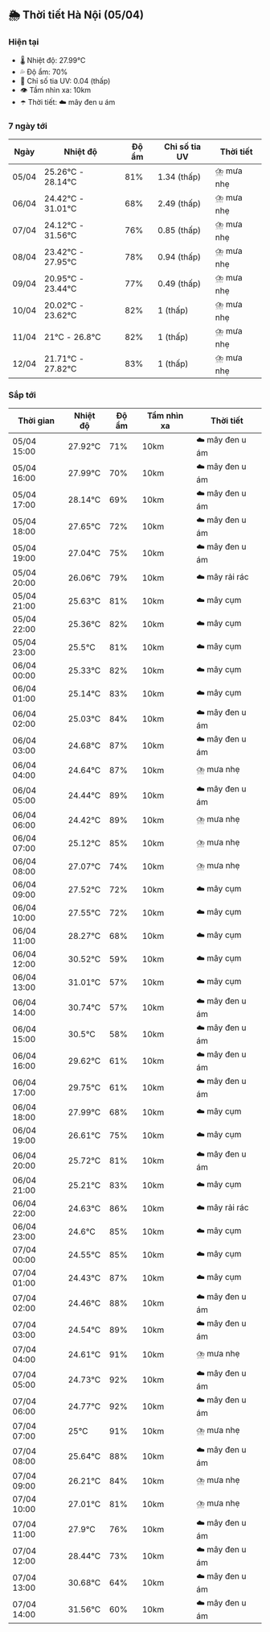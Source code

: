 ## 🌦️ Thời tiết Hà Nội (05/04)

### Hiện tại

- 🌡️ Nhiệt độ: 27.99℃
- 💦 Độ ẩm: 70%
- 🌟 Chỉ số tia UV: 0.04 (thấp)
- 👁️ Tầm nhìn xa: 10km
- ☂️ Thời tiết: ☁️ mây đen u ám

### 7 ngày tới

| Ngày | Nhiệt độ | Độ ẩm | Chỉ số tia UV | Thời tiết |
| --- | --- | --- | --- | --- |
| 05/04 | 25.26℃ - 28.14℃ | 81% | 1.34 (thấp) | ⛈️ mưa nhẹ |
| 06/04 | 24.42℃ - 31.01℃ | 68% | 2.49 (thấp) | ⛈️ mưa nhẹ |
| 07/04 | 24.12℃ - 31.56℃ | 76% | 0.85 (thấp) | ⛈️ mưa nhẹ |
| 08/04 | 23.42℃ - 27.95℃ | 78% | 0.94 (thấp) | ⛈️ mưa nhẹ |
| 09/04 | 20.95℃ - 23.44℃ | 77% | 0.49 (thấp) | ⛈️ mưa nhẹ |
| 10/04 | 20.02℃ - 23.62℃ | 82% | 1 (thấp) | ⛈️ mưa nhẹ |
| 11/04 | 21℃ - 26.8℃ | 82% | 1 (thấp) | ⛈️ mưa nhẹ |
| 12/04 | 21.71℃ - 27.82℃ | 83% | 1 (thấp) | ⛈️ mưa nhẹ |

### Sắp tới

| Thời gian | Nhiệt độ | Độ ẩm | Tầm nhìn xa | Thời tiết |
| --- | --- | --- | --- | --- |
| 05/04 15:00 | 27.92℃ | 71% | 10km | ☁️ mây đen u ám |
| 05/04 16:00 | 27.99℃ | 70% | 10km | ☁️ mây đen u ám |
| 05/04 17:00 | 28.14℃ | 69% | 10km | ☁️ mây đen u ám |
| 05/04 18:00 | 27.65℃ | 72% | 10km | ☁️ mây đen u ám |
| 05/04 19:00 | 27.04℃ | 75% | 10km | ☁️ mây đen u ám |
| 05/04 20:00 | 26.06℃ | 79% | 10km | ☁️ mây rải rác |
| 05/04 21:00 | 25.63℃ | 81% | 10km | ☁️ mây cụm |
| 05/04 22:00 | 25.36℃ | 82% | 10km | ☁️ mây cụm |
| 05/04 23:00 | 25.5℃ | 81% | 10km | ☁️ mây cụm |
| 06/04 00:00 | 25.33℃ | 82% | 10km | ☁️ mây cụm |
| 06/04 01:00 | 25.14℃ | 83% | 10km | ☁️ mây cụm |
| 06/04 02:00 | 25.03℃ | 84% | 10km | ☁️ mây đen u ám |
| 06/04 03:00 | 24.68℃ | 87% | 10km | ☁️ mây đen u ám |
| 06/04 04:00 | 24.64℃ | 87% | 10km | ⛈️ mưa nhẹ |
| 06/04 05:00 | 24.44℃ | 89% | 10km | ☁️ mây đen u ám |
| 06/04 06:00 | 24.42℃ | 89% | 10km | ⛈️ mưa nhẹ |
| 06/04 07:00 | 25.12℃ | 85% | 10km | ⛈️ mưa nhẹ |
| 06/04 08:00 | 27.07℃ | 74% | 10km | ⛈️ mưa nhẹ |
| 06/04 09:00 | 27.52℃ | 72% | 10km | ☁️ mây cụm |
| 06/04 10:00 | 27.55℃ | 72% | 10km | ☁️ mây cụm |
| 06/04 11:00 | 28.27℃ | 68% | 10km | ☁️ mây cụm |
| 06/04 12:00 | 30.52℃ | 59% | 10km | ☁️ mây cụm |
| 06/04 13:00 | 31.01℃ | 57% | 10km | ☁️ mây cụm |
| 06/04 14:00 | 30.74℃ | 57% | 10km | ☁️ mây đen u ám |
| 06/04 15:00 | 30.5℃ | 58% | 10km | ☁️ mây đen u ám |
| 06/04 16:00 | 29.62℃ | 61% | 10km | ☁️ mây đen u ám |
| 06/04 17:00 | 29.75℃ | 61% | 10km | ☁️ mây đen u ám |
| 06/04 18:00 | 27.99℃ | 68% | 10km | ☁️ mây cụm |
| 06/04 19:00 | 26.61℃ | 75% | 10km | ☁️ mây cụm |
| 06/04 20:00 | 25.72℃ | 81% | 10km | ☁️ mây đen u ám |
| 06/04 21:00 | 25.21℃ | 83% | 10km | ☁️ mây cụm |
| 06/04 22:00 | 24.63℃ | 86% | 10km | ☁️ mây rải rác |
| 06/04 23:00 | 24.6℃ | 85% | 10km | ☁️ mây cụm |
| 07/04 00:00 | 24.55℃ | 85% | 10km | ☁️ mây cụm |
| 07/04 01:00 | 24.43℃ | 87% | 10km | ☁️ mây cụm |
| 07/04 02:00 | 24.46℃ | 88% | 10km | ☁️ mây đen u ám |
| 07/04 03:00 | 24.54℃ | 89% | 10km | ☁️ mây đen u ám |
| 07/04 04:00 | 24.61℃ | 91% | 10km | ⛈️ mưa nhẹ |
| 07/04 05:00 | 24.73℃ | 92% | 10km | ☁️ mây đen u ám |
| 07/04 06:00 | 24.77℃ | 92% | 10km | ☁️ mây đen u ám |
| 07/04 07:00 | 25℃ | 91% | 10km | ⛈️ mưa nhẹ |
| 07/04 08:00 | 25.64℃ | 88% | 10km | ☁️ mây đen u ám |
| 07/04 09:00 | 26.21℃ | 84% | 10km | ⛈️ mưa nhẹ |
| 07/04 10:00 | 27.01℃ | 81% | 10km | ⛈️ mưa nhẹ |
| 07/04 11:00 | 27.9℃ | 76% | 10km | ☁️ mây đen u ám |
| 07/04 12:00 | 28.44℃ | 73% | 10km | ☁️ mây đen u ám |
| 07/04 13:00 | 30.68℃ | 64% | 10km | ☁️ mây đen u ám |
| 07/04 14:00 | 31.56℃ | 60% | 10km | ☁️ mây đen u ám |
